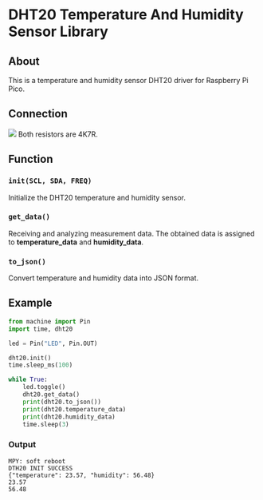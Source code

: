 # DHT20 Temperature And Humidity Sensor Library
## About
This is a temperature and humidity sensor DHT20 driver for Raspberry Pi Pico.

## Connection
![](picture.png)
Both resistors are 4K7R.

## Function
### `init(SCL, SDA, FREQ)`
Initialize the DHT20 temperature and humidity sensor.
### `get_data()`
Receiving and analyzing measurement data. The obtained data is assigned to **temperature_data** and **humidity_data**.
### `to_json()`
Convert temperature and humidity data into JSON format.

## Example
```py
from machine import Pin
import time, dht20

led = Pin("LED", Pin.OUT)

dht20.init()
time.sleep_ms(100)

while True:
    led.toggle()
    dht20.get_data()
    print(dht20.to_json())
    print(dht20.temperature_data)
    print(dht20.humidity_data)
    time.sleep(3)
```
### Output
```
MPY: soft reboot
DTH20 INIT SUCCESS
{"temperature": 23.57, "humidity": 56.48}
23.57
56.48
```
